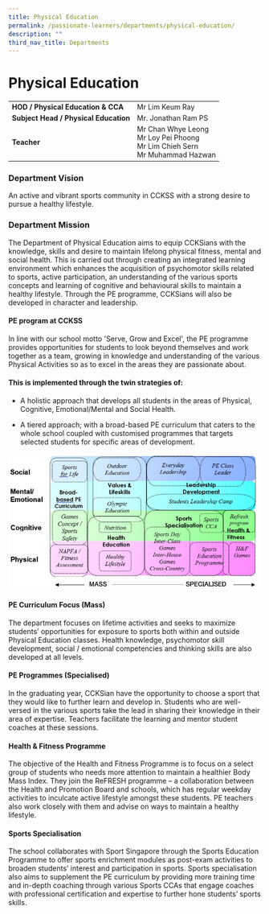 ```yaml
---
title: Physical Education
permalink: /passionate-learners/departments/physical-education/
description: ""
third_nav_title: Departments
---
```

# **Physical Education**

|   	|   	|
|---	|---	|
| **HOD / Physical Education & CCA** 	| Mr Lim Keum Ray 	|
| **Subject Head / Physical Education** 	| Mr. Jonathan Ram PS 	|
| **Teacher** 	| Mr Chan Whye Leong<br>Mr Loy Pei Phoong<br>Mr Lim Chieh Sern<br>Mr Muhammad Hazwan 	|

### Department Vision

An active and vibrant sports community in CCKSS with a strong desire to pursue a healthy lifestyle.  

### Department Mission

The Department of Physical Education aims to equip CCKSians with the knowledge, skills and desire to maintain lifelong physical fitness, mental and social health. This is carried out through creating an integrated learning environment which enhances the acquisition of psychomotor skills related to sports, active participation, an understanding of the various sports concepts and learning of cognitive and behavioural skills to maintain a healthy lifestyle. Through the PE programme, CCKSians will also be developed in character and leadership.  

#### PE program at CCKSS

In line with our school motto 'Serve, Grow and Excel', the PE programme provides opportunities for students to look beyond themselves and work together as a team, growing in knowledge and understanding of the various Physical Activities so as to excel in the areas they are passionate about.  

#### This is implemented through the twin strategies of:

*   A holistic approach that develops all students in the areas of Physical, Cognitive, Emotional/Mental and Social Health.  
    
*   A tiered approach; with a broad-based PE curriculum that caters to the whole school coupled with customised programmes that targets selected students for specific areas of development.

![](/images/PE.jpg)

#### PE Curriculum Focus (Mass)

The department focuses on lifetime activities and seeks to maximize students’ opportunities for exposure to sports both within and outside Physical Education classes. Health knowledge, psychomotor skill development, social / emotional competencies and thinking skills are also developed at all levels.

#### PE Programmes (Specialised)

In the graduating year, CCKSian have the opportunity to choose a sport that they would like to further learn and develop in. Students who are well-versed in the various sports take the lead in sharing their knowledge in their area of expertise. Teachers facilitate the learning and mentor student coaches at these sessions. 

#### Health & Fitness Programme

The objective of the Health and Fitness Programme is to focus on a select group of students who needs more attention to maintain a healthier Body Mass Index. They join the ReFRESH programme – a collaboration between the Health and Promotion Board and schools, which has regular weekday activities to inculcate active lifestyle amongst these students. PE teachers also work closely with them and advise on ways to maintain a healthy lifestyle. 

#### Sports Specialisation

The school collaborates with Sport Singapore through the Sports Education Programme to offer sports enrichment modules as post-exam activities to broaden students’ interest and participation in sports. Sports specialisation also aims to supplement the PE curriculum by providing more training time and in-depth coaching through various Sports CCAs that engage coaches with professional certification and expertise to further hone students’ sports skills.